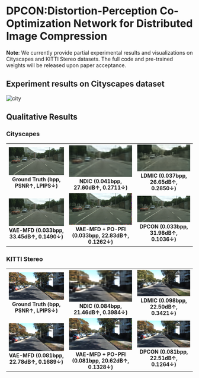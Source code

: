  # DPCON:Distortion-Perception Co-Optimization Network for Distributed Image Compression

**Note**: We currently provide partial experimental results and visualizations on Cityscapes and KITTI Stereo datasets. The full code and pre-trained weights will be released upon paper acceptance.
## Experiment results on Cityscapes dataset
![city](https://github.com/user-attachments/assets/69f4879f-bcbc-4d8f-a489-1a008717560c)
## Qualitative Results
### Cityscapes
<table align="center">
  <tr>
    <td align="center"><img src="images/c_6.png" width="200"><br><b>Ground Truth (bpp, PSNR&#8593, LPIPS&#8595)</b></td>
    <td align="center"><img src="images/c_ndic_6.png" width="200"><br><b>NDIC (0.041bpp, 27.60dB&#8593,   0.2711&#8595)</b></td>
    <td align="center"><img src="images/c_ldmic_6.png" width="200"><br><b>LDMIC (0.037bpp, 26.65dB&#8593, 0.2850&#8595)</b></td>
  </tr>
  <tr>
    <td align="center"><img src="images/c_LD_6.png" width="200"><br><b>VAE-MFD (0.033bpp, 33.45dB&#8593, 0.1490&#8595)</b></td>
    <td align="center"><img src="images/c_LP_6.png" width="200"><br><b>VAE-MFD + PO-PFI (0.033bpp, 22.83dB&#8593, 0.1262&#8595)</b></td>
    <td align="center"><img src="images/c_alpha_6.png" width="200"><br><b>DPCON (0.033bpp, 31.98dB&#8593, 0.1036&#8595)</b></td>
  </tr>
</table>

### KITTI Stereo
<table align="center">
  <tr>
    <td align="center"><img src="images/k_495.png" width="200"><br><b>Ground Truth (bpp, PSNR&#8593, LPIPS&#8595)</b></td>
    <td align="center"><img src="images/k_ndic_495.png" width="200"><br><b>NDIC (0.084bpp, 21.46dB&#8593, 0.3984&#8595)</b></td>
    <td align="center"><img src="images/k_ldmic_495.png" width="200"><br><b>LDMIC (0.098bpp, 22.50dB&#8593, 0.3421&#8595)</b></td>
  </tr>
  <tr>
    <td align="center"><img src="images/k_LD_495.png" width="200"><br><b>VAE-MFD (0.081bpp, 22.78dB&#8593, 0.1689&#8595)</b></td>
    <td align="center"><img src="images/k_LP_495.png" width="200"><br><b>VAE-MFD + PO-PFI (0.081bpp, 20.62dB&#8593, 0.1328&#8595)</b></td>
    <td align="center"><img src="images/k_alpha_495.png" width="200"><br><b>DPCON (0.081bpp, 22.51dB&#8593, 0.1264&#8595)</b></td>
  </tr>
</table>







